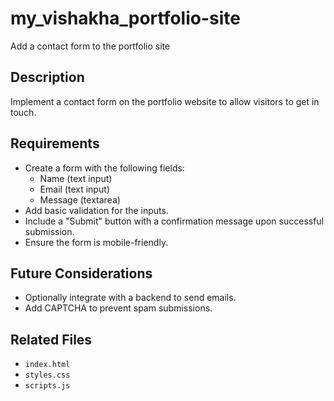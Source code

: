 # my_vishakha_portfolio-site
Add a contact form to the portfolio site
## Description
Implement a contact form on the portfolio website to allow visitors to get in touch.

## Requirements
- Create a form with the following fields:
  - Name (text input)
  - Email (text input)
  - Message (textarea)
- Add basic validation for the inputs.
- Include a "Submit" button with a confirmation message upon successful submission.
- Ensure the form is mobile-friendly.

## Future Considerations
- Optionally integrate with a backend to send emails.
- Add CAPTCHA to prevent spam submissions.

## Related Files
- `index.html`
- `styles.css`
- `scripts.js`
